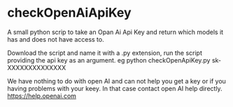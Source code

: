 # checkOpenAiApiKey
A small python scrip to take an Opan Ai Api Key and return which models it has and does not have access to.

Download the script and name it with a .py extension, run the script providing the api key as an argument.  eg python checkOpenApiKey.py sk-XXXXXXXXXXXXXX

We have nothing to do with open AI and can not help you get a key or if you having problems with your keey.  In that case contact open AI help directly.  https://help.openai.com
